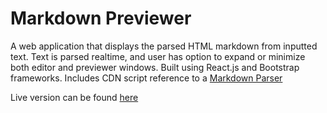 # Markdown Previewer
A web application that displays the parsed HTML markdown from inputted text. Text is parsed realtime, and user has option to expand or minimize both editor and previewer windows. Built using React.js and Bootstrap frameworks. Includes CDN script reference to a <a href = "https://github.com/markedjs/marked">Markdown Parser</a>

Live version can be found <a href = "https://markdown.olivera.tech/">here</a>
